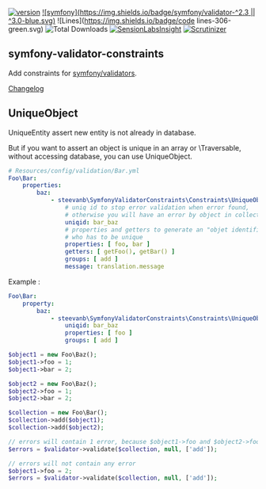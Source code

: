 [![version](https://img.shields.io/badge/version-1.0.0-green.svg)](https://github.com/steevanb/symfony-validator-constraints/tree/1.0.0)
[![symfony](https://img.shields.io/badge/symfony/validator-^2.3 || ^3.0-blue.svg)](https://symfony.com/)
![Lines](https://img.shields.io/badge/code lines-306-green.svg)
![Total Downloads](https://poser.pugx.org/steevanb/symfony-validator-constraints/downloads)
[![SensionLabsInsight](https://img.shields.io/badge/SensionLabsInsight-platinum-brightgreen.svg)](https://insight.sensiolabs.com/projects/f021d0ec-7046-4ad3-86ca-f1d85f5156f4/analyses/2)
[![Scrutinizer](https://scrutinizer-ci.com/g/steevanb/symfony-validator-constraints/badges/quality-score.png?b=master)](https://scrutinizer-ci.com/g/steevanb/symfony-validator-constraints/)

symfony-validator-constraints
-----------------------------

Add constraints for [symfony/validators](https://github.com/symfony/validator).

[Changelog](changelog.md)

UniqueObject
------------

UniqueEntity assert new entity is not already in database.

But if you want to assert an object is unique in an array or \Traversable, without accessing database, you can use UniqueObject.

```yml
# Resources/config/validation/Bar.yml
Foo\Bar:
    properties:
        baz:
            - steevanb\SymfonyValidatorConstraints\Constraints\UniqueObject:
                # uniq id to stop error validation when error found,
                # otherwise you will have an error by object in collection
                uniqid: bar_baz
                # properties and getters to generate an "objet identifier",
                # who has to be unique
                properties: [ foo, bar ]
                getters: [ getFoo(), getBar() ]
                groups: [ add ]
                message: translation.message
```
Example :

```yml
Foo\Bar:
    property:
        baz:
            - steevanb\SymfonyValidatorConstraints\Constraints\UniqueObject:
                uniqid: bar_baz
                properties: [ foo ]
                groups: [ add ]
```
```php
$object1 = new Foo\Baz();
$object1->foo = 1;
$object1->bar = 2;

$object2 = new Foo\Baz();
$object2->foo = 1;
$object2->bar = 2;

$collection = new Foo\Bar();
$collection->add($object1);
$collection->add($object2);

// errors will contain 1 error, because $object1->foo and $object2->foo are identicals
$errors = $validator->validate($collection, null, ['add']);

// errors will not contain any error
$object1->foo = 2;
$errors = $validator->validate($collection, null, ['add']);
```
